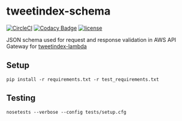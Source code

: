 # tweetindex-schema

[![CircleCI](https://img.shields.io/circleci/project/suddi/tweetindex-schema.svg)](https://github.com/suddi/tweetindex-schema)
[![Codacy Badge](https://api.codacy.com/project/badge/Grade/1744184bdad7481c9efc794874d2375f)](https://www.codacy.com/app/suddir/tweetindex-schema?utm_source=github.com&amp;utm_medium=referral&amp;utm_content=suddi/tweetindex-schema&amp;utm_campaign=Badge_Grade)
[![license](https://img.shields.io/github/license/suddi/tweetindex-schema.svg?maxAge=2592000)](https://github.com/suddi/tweetindex-schema)

JSON schema used for request and response validation in AWS API Gateway for [tweetindex-lambda](https://github.com/suddi/tweetindex-lambda)

## Setup

````
pip install -r requirements.txt -r test_requirements.txt
````

## Testing

````
nosetests --verbose --config tests/setup.cfg
````
